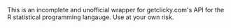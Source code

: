 This is an incomplete and unofficial wrapper for getclicky.com's API for the R statistical programming langauge. Use at your own risk.